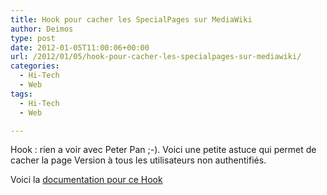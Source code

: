 ```yaml
---
title: Hook pour cacher les SpecialPages sur MediaWiki
author: Deimos
type: post
date: 2012-01-05T11:00:06+00:00
url: /2012/01/05/hook-pour-cacher-les-specialpages-sur-mediawiki/
categories:
  - Hi-Tech
  - Web
tags:
  - Hi-Tech
  - Web

---
```


Hook : rien a voir avec Peter Pan ;-). Voici une petite astuce qui permet de cacher la page Version à tous les utilisateurs non authentifiés.

Voici la [documentation pour ce Hook][1]

 [1]: http://wiki.deimos.fr/MediaWiki:Installation_et_configuration#Cacher_les_informations_de_versions_pour_les_utilisateurs_non_connect.C3.A9s
